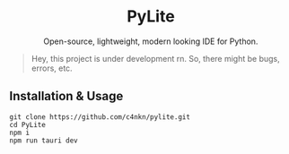<h1 align="center">PyLite</h1>
<p align="center">Open-source, lightweight, modern looking IDE for Python.</p>

> Hey, this project is under development rn. So, there might be bugs, errors, etc.

## Installation & Usage
```
git clone https://github.com/c4nkn/pylite.git
cd PyLite
npm i
npm run tauri dev
```
